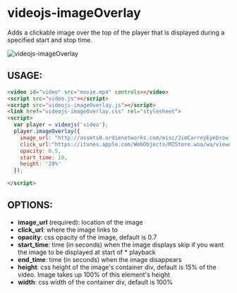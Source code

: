 videojs-imageOverlay
====================

Adds a clickable image over the top of the player that is displayed during a specified start and stop time.

![videojs-imageOverlay](http://assets0.ordienetworks.com/misc/videojs/imageOverlay.jpg)

## USAGE:

```html
<video id="video" src="movie.mp4" controls></video>
<script src="video.js"></script>
<script src="videojs-imageOverlay.js"></script>
<link href="videojs-imageOverlay.css" rel="stylesheet">
<script>
  var player = videojs('video');
  player.imageOverlay({
    image_url: "http://assets0.ordienetworks.com/misc/JimCarreyEyebrow.jpg",
    click_url:"https://itunes.apple.com/WebObjects/MZStore.woa/wa/viewAlbum?id=624854547",
    opacity: 0.5,
    start_time: 10,
    height: '20%'
  });

</script>
```

## OPTIONS:
  * __image_url__ (required): location of the image
  * __click_url__: where the image links to
  * __opacity__: css opacity of the image, default is 0.7
  * __start_time__: time (in seconds) when the image displays skip if you want the image to be displayed at start of * playback
  * __end_time__: time (in seconds) when the image disappears
  * __height__: css height of the image's container div, default is 15% of the video. Image takes up 100% of this element's height
  * __width__: css width of the container div, default is 100%
